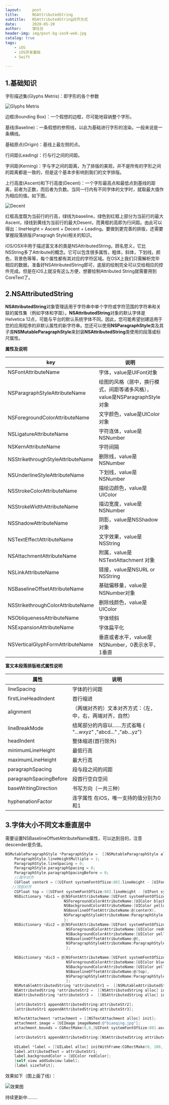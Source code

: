 ```yaml
---
layout:     post
title:      NSAttributedString
subtitle:   NSAttributedString对齐方式
date:       2020-05-20
author:     邹壮壮
header-img: img/post-bg-ios9-web.jpg
catalog: true
tags:
    - iOS
    - iOS开发基础
    - Swift

---
```


## 1.基础知识

字形描述集(Glyphs Metris)：即字形的各个参数

![Glyphs Metris](https://zou145688zhuang.github.io/img/font_base/font_base_1.jpg "实例")

边框(Bounding Box)：一个假想的边框，尽可能地容纳整个字形。

基线(Baseline)：一条假想的参照线，以此为基础进行字形的渲染。一般来说是一条横线。

基础原点(Origin)：基线上最左侧的点。

行间距(Leading)：行与行之间的间距。

字间距(Kerning)：字与字之间的距离，为了排版的美观，并不是所有的字形之间的距离都是一致的，但是这个基本步影响到我们的文字排版。

上行高度(Ascent)和下行高度(Decent)：一个字形最高点和最低点到基线的距离，前者为正数，而后者为负数。当同一行内有不同字体的文字时，就取最大值作为相应的值。如下图，

![Decent](https://zou145688zhuang.github.io/img/font_base/font_base_0.jpg "实例")

红框高度既为当前行的行高，绿线为baseline，绿色到红框上部分为当前行的最大Ascent，绿线到黄线为当前行的最大Desent，而黄框的高即为行间距。由此可以得出：lineHeight = Ascent + Decent + Leading。要做到更完善的排版，还需要掌握段落排版(Paragragh Style)相关的知识。

iOS/OSX中用于描述富文本的类是NSAttributedString，顾名思义，它比NSString多了Attribute的概念。它可以包含很多属性，粗体，斜体，下划线，颜色，背景色等等，每个属性都有其对应的字符区域。在OSX上我们只需解析完毕相应的数据，准备好NSAttributedString即可，底层的绘制完全可以交给相应的控件完成。但是在iOS上就没有这么方便，想要绘制Attributed String就需要用到CoreText了。



## 2.NSAttributedString

**NSAttributedString**对象管理适用于字符串中单个字符或字符范围的字符串和关联的属性集（例如字体和字距）。**NSAttributedString**对象的默认字体是Helvetica 12点，可能与平台的默认系统字体不同。因此，您可能希望创建适用于您的应用程序的非默认属性的新字符串。您还可以使用**NSParagraphStyle**类及其子类**NSMutableParagraphStyle**来封装**NSAttributedString**类使用的段落或标尺属性。

**属性及说明**

| key                               | 说明                                                         |
| --------------------------------- | ------------------------------------------------------------ |
| NSFontAttributeName               | 字体，value是UIFont对象                                      |
| NSParagraphStyleAttributeName     | 绘图的风格（居中，换行模式，间距等诸多风格），value是NSParagraphStyle对象 |
| NSForegroundColorAttributeName    | 文字颜色，value是UIColor对象                                 |
| NSLigatureAttributeName           | 字符连体，value是NSNumber                                    |
| NSKernAttributeName               | 字符间隔                                                     |
| NSStrikethroughStyleAttributeName | 删除线，value是NSNumber                                      |
| NSUnderlineStyleAttributeName     | 下划线，value是NSNumber                                      |
| NSStrokeColorAttributeName        | 描绘边颜色，value是UIColor                                   |
| NSStrokeWidthAttributeName        | 描边宽度，value是NSNumber                                    |
| NSShadowAttributeName             | 阴影，value是NSShadow对象                                    |
| NSTextEffectAttributeName         | 文字效果，value是NSString                                    |
| NSAttachmentAttributeName         | 附属，value是NSTextAttachment 对象                           |
| NSLinkAttributeName               | 链接，value是NSURL or NSString                               |
| NSBaselineOffsetAttributeName     | 基础偏移量，value是NSNumber对象                              |
| NSStrikethroughColorAttributeName | 删除线颜色，value是UIColor                                   |
| NSObliquenessAttributeName        | 字体倾斜                                                     |
| NSExpansionAttributeName          | 字体扁平化                                                   |
| NSVerticalGlyphFormAttributeName  | 垂直或者水平，value是 NSNumber，0表示水平，1垂直             |

**富文本段落排版格式属性说明**

| 属性                   | 说明                                                         |
| ---------------------- | ------------------------------------------------------------ |
| lineSpacing            | 字体的行间距                                                 |
| firstLineHeadIndent    | 首行缩进                                                     |
| alignment              | （两端对齐的）文本对齐方式：（左，中，右，两端对齐，自然）   |
| lineBreakMode          | 结尾部分的内容以……方式省略 ( "...wxyz" ,"abcd..." ,"ab...yz") |
| headIndent             | 整体缩进(首行除外)                                           |
| minimumLineHeight      | 最低行高                                                     |
| maximumLineHeight      | 最大行高                                                     |
| paragraphSpacing       | 段与段之间的间距                                             |
| paragraphSpacingBefore | 段首行空白空间                                               |
| baseWritingDirection   | 书写方向（一共三种）                                         |
| hyphenationFactor      | 连字属性 在iOS，唯一支持的值分别为0和1                       |



## 3.字体大小不同文本垂直居中

需要设置NSBaselineOffsetAttributeName属性，可以达到目的，注意descender是负值。

```objective-c
NSMutableParagraphStyle *ParagraphStyle =  [[NSMutableParagraphStyle alloc] init];
    ParagraphStyle.lineHeightMultiple = 1;
    ParagraphStyle.lineSpacing = 0;
    ParagraphStyle.paragraphSpacing = 0;
    ParagraphStyle.paragraphSpacingBefore = 0;
    //居中对齐
    CGFloat centerX = ([UIFont systemFontOfSize:80].lineHeight - [UIFont systemFontOfSize:30].lineHeight)/2 + (([UIFont systemFontOfSize:80].descender - [UIFont systemFontOfSize:30].descender));
   //顶部对齐
    CGFloat top = ([UIFont systemFontOfSize:80].lineHeight - [UIFont systemFontOfSize:20].lineHeight)/2 - ([UIFont systemFontOfSize:80].descender - [UIFont systemFontOfSize:20].descender)/2;
    NSDictionary *dic1 = @{NSFontAttributeName:[UIFont systemFontOfSize:30],
                          NSForegroundColorAttributeName:[UIColor blackColor],
                          NSBackgroundColorAttributeName:[UIColor yellowColor],
                          NSBaselineOffsetAttributeName:@(centerX),
                          NSParagraphStyleAttributeName:ParagraphStyle
                          };
    NSDictionary *dic2 = @{NSFontAttributeName:[UIFont systemFontOfSize:80],
                           NSForegroundColorAttributeName:[UIColor redColor],
                           NSBackgroundColorAttributeName:[UIColor yellowColor],
                           NSBaselineOffsetAttributeName:@0,
                           NSParagraphStyleAttributeName:ParagraphStyle
                           };
    
    NSDictionary *dic3 = @{NSFontAttributeName:[UIFont systemFontOfSize:20],
                           NSForegroundColorAttributeName:[UIColor blueColor],
                           NSBackgroundColorAttributeName:[UIColor yellowColor],
                           NSBaselineOffsetAttributeName:@(top),
                           NSParagraphStyleAttributeName:ParagraphStyle
                           };
    NSMutableAttributedString *attributeStr1 =  [[NSMutableAttributedString alloc] initWithString:@"￥" attributes:dic1];
    NSAttributedString *attributeStr2 =  [[NSAttributedString alloc] initWithString:@" 58" attributes:dic2];
    NSAttributedString *attributeStr3 =  [[NSAttributedString alloc] initWithString:@" .88" attributes:dic3];
    
    [attributeStr1 appendAttributedString:attributeStr2];
    [attributeStr1 appendAttributedString:attributeStr3];
    
    NSTextAttachment *attachment = [[NSTextAttachment alloc] init];
    attachment.image = [UIImage imageNamed:@"biaoqing.jpg"];
    attachment.bounds = CGRectMake(0,0,[UIFont systemFontOfSize:80].ascender,[UIFont systemFontOfSize:80].ascender);
    
    [attributeStr1 appendAttributedString:[NSAttributedString attributedStringWithAttachment:attachment]];
    
    UILabel *label = [[UILabel alloc] initWithFrame:CGRectMake(0, 100, 300, 50)];
    label.attributedText = attributeStr1;
    label.backgroundColor = [UIColor redColor];
    [self.view addSubview:label];
    [label sizeToFit];
```

效果如下（图上画了线）：

![效果图](https://zou145688zhuang.github.io/img/font_base/font_base_2.png "字形参数")

持续更新中……..